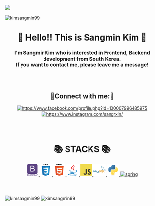 <img src="https://capsule-render.vercel.app/api?type=waving&color=gradient&height=350&section=header&text=Sangrxin&fontSize=90&fontColor=#FFFFFF" />
<p align="left"> <img src="https://komarev.com/ghpvc/?username=kimsangmin99&label=Profile%20views&color=0e75b6&style=flat" alt="kimsangmin99" /> </p>



<div align=center><h1>👋 Hello!! This is Sangmin Kim 👋</h1></div>
<h3 align=center>I'm SangminKim who is interested in Frontend, Backend development from South Korea.<br>
If you want to contact me, please leave me a message!</h3>
<br><br>







<h2 align="center">📩Connect with me:📩</h2><div>
<p align="center">
<a href="https://www.facebook.com/profile.php?id=100007996485975" target="blank"><img align="center" src="https://raw.githubusercontent.com/rahuldkjain/github-profile-readme-generator/master/src/images/icons/Social/facebook.svg" alt="https://www.facebook.com/profile.php?id=100007996485975" height="30" width="40" /></a>
<a href="https://www.instagram.com/sangrxin/" target="blank"><img align="center" src="https://raw.githubusercontent.com/rahuldkjain/github-profile-readme-generator/master/src/images/icons/Social/instagram.svg" alt="https://www.instagram.com/sangrxin/" height="30" width="40" /></a>
</p><br><br>

<div align=center><h1>📚 STACKS 📚</h1></div>
<p align="center"> <a href="https://getbootstrap.com" target="_blank" rel="noreferrer"> <img      src="https://raw.githubusercontent.com/devicons/devicon/master/icons/bootstrap/bootstrap-plain-wordmark.svg" alt="bootstrap" width="40" height="40"/> </a> <a href="https://www.w3schools.com/css/" target="_blank" rel="noreferrer"> <img src="https://raw.githubusercontent.com/devicons/devicon/master/icons/css3/css3-original-wordmark.svg" alt="css3" width="40" height="40"/> </a> <a href="https://www.w3.org/html/" target="_blank" rel="noreferrer"> <img src="https://raw.githubusercontent.com/devicons/devicon/master/icons/html5/html5-original-wordmark.svg" alt="html5" width="40" height="40"/> </a> <a href="https://www.java.com" target="_blank" rel="noreferrer"> <img src="https://raw.githubusercontent.com/devicons/devicon/master/icons/java/java-original.svg" alt="java" width="40" height="40"/> </a> <a href="https://developer.mozilla.org/en-US/docs/Web/JavaScript" target="_blank" rel="noreferrer"> <img src="https://raw.githubusercontent.com/devicons/devicon/master/icons/javascript/javascript-original.svg" alt="javascript" width="40" height="40"/> </a> <a href="https://www.mysql.com/" target="_blank" rel="noreferrer"> <img src="https://raw.githubusercontent.com/devicons/devicon/master/icons/mysql/mysql-original-wordmark.svg" alt="mysql" width="40" height="40"/> </a> <a href="https://www.python.org" target="_blank" rel="noreferrer"> <img src="https://raw.githubusercontent.com/devicons/devicon/master/icons/python/python-original.svg" alt="python" width="40" height="40"/> </a> <a href="https://spring.io/" target="_blank" rel="noreferrer"> <img src="https://www.vectorlogo.zone/logos/springio/springio-icon.svg" alt="spring" width="40" height="40"/></a></p><br><br>

  


<p><img src="https://github-readme-stats.vercel.app/api/top-langs?username=kimsangmin99&show_icons=true&locale=en&layout=compact" alt="kimsangmin99" />
<img src="https://github-readme-stats.vercel.app/api?username=kimsangmin99&show_icons=true&locale=en" alt="kimsangmin99" /></p>


